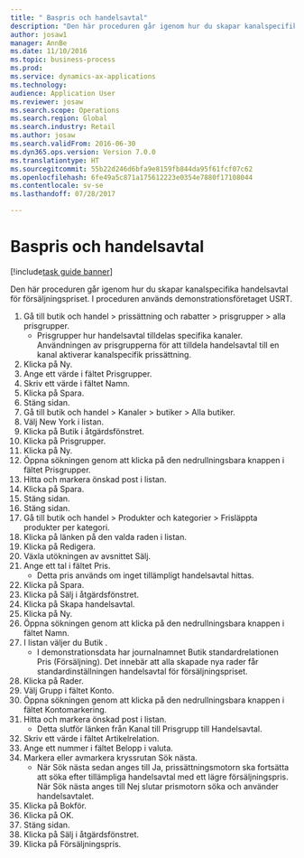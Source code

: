 ```yaml
--- 
title: " Baspris och handelsavtal"
description: "Den här proceduren går igenom hur du skapar kanalspecifika handelsavtal för försäljningspriset."
author: josaw1
manager: AnnBe
ms.date: 11/10/2016
ms.topic: business-process
ms.prod: 
ms.service: dynamics-ax-applications
ms.technology: 
audience: Application User
ms.reviewer: josaw
ms.search.scope: Operations
ms.search.region: Global
ms.search.industry: Retail
ms.author: josaw
ms.search.validFrom: 2016-06-30
ms.dyn365.ops.version: Version 7.0.0
ms.translationtype: HT
ms.sourcegitcommit: 55b22d246d6bfa9e8159fb844da95f61fcf07c62
ms.openlocfilehash: 6fe49a5c871a175612223e0354e7880f17108044
ms.contentlocale: sv-se
ms.lasthandoff: 07/28/2017

---
```

# <a name="base-price-and-trade-agreements"></a> Baspris och handelsavtal

[!include[task guide banner](../includes/task-guide-banner.md)]

Den här proceduren går igenom hur du skapar kanalspecifika handelsavtal för försäljningspriset. I proceduren används demonstrationsföretaget USRT.

1. Gå till butik och handel > prissättning och rabatter > prisgrupper > alla prisgrupper.
    * Prisgrupper hur handelsavtal tilldelas specifika kanaler. Användningen av prisgrupperna för att tilldela handelsavtal till en kanal aktiverar kanalspecifik prissättning.  
2. Klicka på Ny.
3. Ange ett värde i fältet Prisgrupper.
4. Skriv ett värde i fältet Namn.
5. Klicka på Spara.
6. Stäng sidan.
7. Gå till butik och handel > Kanaler > butiker > Alla butiker.
8. Välj New York i listan.
9. Klicka på Butik i åtgärdsfönstret.
10. Klicka på Prisgrupper.
11. Klicka på Ny.
12. Öppna sökningen genom att klicka på den nedrullningsbara knappen i fältet Prisgrupper.
13. Hitta och markera önskad post i listan.
14. Klicka på Spara.
15. Stäng sidan.
16. Stäng sidan.
17. Gå till butik och handel > Produkter och kategorier > Frisläppta produkter per kategori.
18. Klicka på länken på den valda raden i listan.
19. Klicka på Redigera.
20. Växla utökningen av avsnittet Sälj.
21. Ange ett tal i fältet Pris.
    * Detta pris används om inget tillämpligt handelsavtal hittas.  
22. Klicka på Spara.
23. Klicka på Sälj i åtgärdsfönstret.
24. Klicka på Skapa handelsavtal.
25. Klicka på Ny.
26. Öppna sökningen genom att klicka på den nedrullningsbara knappen i fältet Namn.
27. I listan väljer du Butik .
    * I demonstrationsdata har journalnamnet Butik standardrelationen Pris (Försäljning). Det innebär att alla skapade nya rader får standardinställningen handelsavtal för försäljningspriset.  
28. Klicka på Rader.
29. Välj Grupp i fältet Konto.
30. Öppna sökningen genom att klicka på den nedrullningsbara knappen i fältet Kontomarkering.
31. Hitta och markera önskad post i listan.
    * Detta slutför länken från Kanal till Prisgrupp till Handelsavtal.  
32. Skriv ett värde i fältet Artikelrelation.
33. Ange ett nummer i fältet Belopp i valuta.
34. Markera eller avmarkera kryssrutan Sök nästa.
    * När Sök nästa sedan anges till Ja, prissättningsmotorn ska fortsätta att söka efter tillämpliga handelsavtal med ett lägre försäljningspris. När Sök nästa anges till Nej slutar prismotorn söka och använder handelsavtalet.  
35. Klicka på Bokför.
36. Klicka på OK.
37. Stäng sidan.
38. Klicka på Sälj i åtgärdsfönstret.
39. Klicka på Försäljningspris.


